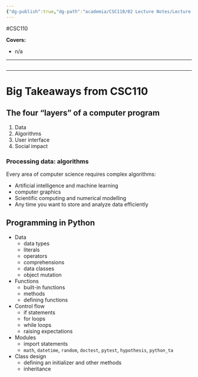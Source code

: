 ```yaml
---
{"dg-publish":true,"dg-path":"academia/CSC110/02 Lecture Notes/Lecture 32 Wrapping Up and Looking Ahead.md","permalink":"/academia/csc-110/02-lecture-notes/lecture-32-wrapping-up-and-looking-ahead/","created":"2023-12-05T17:30:15.318-05:00","updated":"2023-12-05T20:28:47.958-05:00"}
---
```


#CSC110

**Covers:**
- n/a
---
```table-of-contents
```
---
# Big Takeaways from CSC110

## The four “layers” of a computer program

1. Data
2. Algorithms
3. User interface
4. Social impact

### Processing data: algorithms
Every area of computer science requires complex algorithms:
- Artificial intelligence and machine learning
- computer graphics
- Scientific computing and numerical modelling
- Any time you want to store and analyze data efficiently

## Programming in Python
- Data
	- data types
	- literals
	- operators
	- comprehensions
	- data classes
	- object mutation
- Functions
	- built-in functions
	- methods
	- defining functions
- Control flow
	- if statements
	- for loops
	- while loops
	- raising expectations
- Modules
	- import statements
	- `math`, `datetime`, `random`, `doctest`, `pytest`, `hypothesis`, `python_ta`
- Class design
	- defining an initializer and other methods
	- inheritance